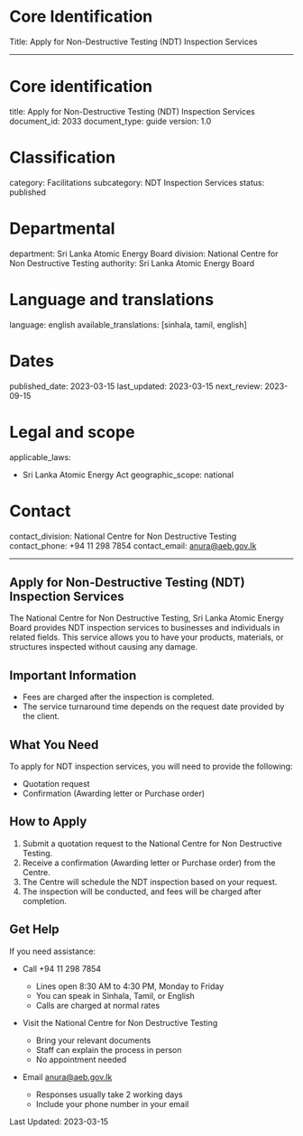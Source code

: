 # Core Identification
Title: Apply for Non-Destructive Testing (NDT) Inspection Services

---
# Core identification
title: Apply for Non-Destructive Testing (NDT) Inspection Services
document_id: 2033
document_type: guide
version: 1.0

# Classification
category: Facilitations
subcategory: NDT Inspection Services
status: published

# Departmental
department: Sri Lanka Atomic Energy Board
division: National Centre for Non Destructive Testing
authority: Sri Lanka Atomic Energy Board

# Language and translations
language: english
available_translations: [sinhala, tamil, english]

# Dates
published_date: 2023-03-15
last_updated: 2023-03-15
next_review: 2023-09-15

# Legal and scope
applicable_laws:
 - Sri Lanka Atomic Energy Act
geographic_scope: national

# Contact
contact_division: National Centre for Non Destructive Testing
contact_phone: +94 11 298 7854
contact_email: anura@aeb.gov.lk

---

## Apply for Non-Destructive Testing (NDT) Inspection Services

The National Centre for Non Destructive Testing, Sri Lanka Atomic Energy Board provides NDT inspection services to businesses and individuals in related fields. This service allows you to have your products, materials, or structures inspected without causing any damage.

## Important Information

- Fees are charged after the inspection is completed.
- The service turnaround time depends on the request date provided by the client.

## What You Need

To apply for NDT inspection services, you will need to provide the following:

- Quotation request
- Confirmation (Awarding letter or Purchase order)

## How to Apply

1. Submit a quotation request to the National Centre for Non Destructive Testing.
2. Receive a confirmation (Awarding letter or Purchase order) from the Centre.
3. The Centre will schedule the NDT inspection based on your request.
4. The inspection will be conducted, and fees will be charged after completion.

## Get Help

If you need assistance:

- Call +94 11 298 7854
    - Lines open 8:30 AM to 4:30 PM, Monday to Friday
    - You can speak in Sinhala, Tamil, or English
    - Calls are charged at normal rates

- Visit the National Centre for Non Destructive Testing
    - Bring your relevant documents
    - Staff can explain the process in person
    - No appointment needed

- Email anura@aeb.gov.lk
    - Responses usually take 2 working days
    - Include your phone number in your email

Last Updated: 2023-03-15